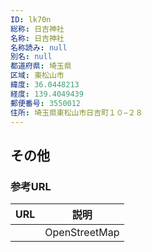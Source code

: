 ```yaml
---
ID: lk70n
総称: 日吉神社
名称: 日吉神社
名称読み: null
別名: null
都道府県: 埼玉県
区域: 東松山市
緯度: 36.0448213
経度: 139.4049439
郵便番号: 3550012
住所: 埼玉県東松山市日吉町１０−２８
---
```


## その他

### 参考URL

| URL | 説明          |
| --- | ------------- |
|     | OpenStreetMap |
